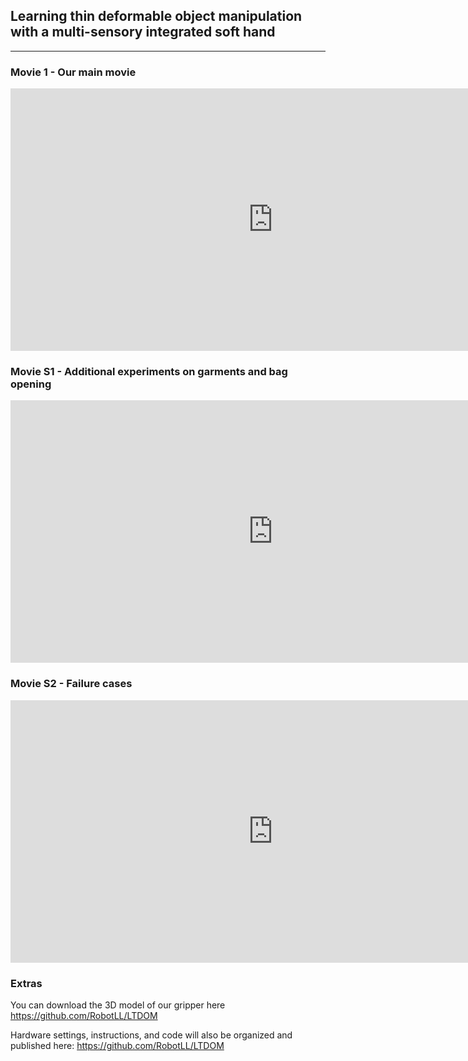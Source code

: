 ## Learning thin deformable object manipulation with a multi-sensory integrated soft hand

___
### Movie 1 - Our main movie

<iframe width="840" height="420" src="https://www.youtube.com/embed/qmNGn5DNOWc?si=steffeYcvSMgycs4" title="YouTube video player" frameborder="0" allow="accelerometer; autoplay; clipboard-write; encrypted-media; gyroscope; picture-in-picture; web-share" allowfullscreen></iframe>

### Movie S1 - Additional experiments on garments and bag opening

<iframe width="840" height="420" src="https://www.youtube.com/embed/xg2s6ffbaIE?si=eXoriZMcodCzgREU" title="YouTube video player" frameborder="0" allow="accelerometer; autoplay; clipboard-write; encrypted-media; gyroscope; picture-in-picture; web-share" allowfullscreen></iframe>

### Movie S2 - Failure cases

<iframe width="840" height="420" src="https://www.youtube.com/embed/RhR9xNo_xu0?si=DdxWyF5l8Z3TzUKO" title="YouTube video player" frameborder="0" allow="accelerometer; autoplay; clipboard-write; encrypted-media; gyroscope; picture-in-picture; web-share" allowfullscreen></iframe>

### Extras

You can download the 3D model of our gripper here https://github.com/RobotLL/LTDOM

Hardware settings, instructions, and code will also be organized and published here: https://github.com/RobotLL/LTDOM

